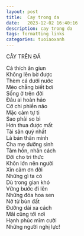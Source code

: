 ```yaml
---
layout: post
title:  Cay trong da
date:   2023-12-02 16:40:16
description: cay trong da
tags: formatting links
categories: tuoiaoxanh
---
```


CÂY TRÊN ĐÁ

Cá thích ăn giun  
Không lên bờ được  
Thèm cá dưới nước  
Mèo chẳng biết bơi  
Sống ở trên đời  
Đâu ai hoàn hảo  
Cớ chi phiền não  
Mặc cảm tự ti  
Sao phải so bì  
Hơn thua được mất  
Tài sản quý nhất  
Là bản thân mình  
Cha mẹ dưỡng sinh  
Tâm hồn, nhân cách  
Đời cho tri thức  
Khôn lớn nên người  
Xin cảm ơn đời  
Những gì ta có  
Dù trong gian khó  
Vững bước đi lên  
Những đóa hoa sen  
Nở từ bùn đất  
Đường dài xa cách  
Mãi cũng tới nơi  
Hạnh phúc mĩm cười  
Những người nghị lực!  

